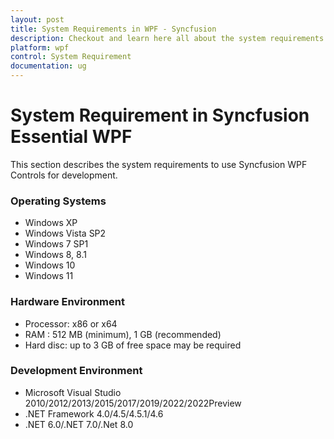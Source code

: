 ```yaml
---
layout: post
title: System Requirements in WPF - Syncfusion
description: Checkout and learn here all about the system requirements needed to use the Syncfusion WPF Components.
platform: wpf
control: System Requirement
documentation: ug
---
```

# System Requirement in Syncfusion Essential WPF

This section describes the system requirements to use Syncfusion WPF Controls for development.

### Operating Systems

* Windows XP
* Windows Vista SP2
* Windows 7 SP1
* Windows 8, 8.1
* Windows 10
* Windows 11


### Hardware Environment

* Processor: x86 or x64
* RAM : 512 MB (minimum), 1 GB (recommended)
* Hard disc: up to 3 GB of free space may be required

### Development Environment

* Microsoft Visual Studio 2010/2012/2013/2015/2017/2019/2022/2022Preview
* .NET Framework 4.0/4.5/4.5.1/4.6
* .NET 6.0/.NET 7.0/.Net 8.0